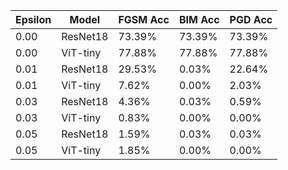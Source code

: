 | Epsilon | Model     | FGSM Acc | BIM Acc | PGD Acc |
|---------|-----------|----------|---------|---------|
| 0.00    | ResNet18  | 73.39%   | 73.39%  | 73.39%  |
| 0.00    | ViT-tiny  | 77.88%   | 77.88%  | 77.88%  |
| 0.01    | ResNet18  | 29.53%   | 0.03%   | 22.64%  |
| 0.01    | ViT-tiny  | 7.62%    | 0.00%   | 2.03%   |
| 0.03    | ResNet18  | 4.36%    | 0.03%   | 0.59%   |
| 0.03    | ViT-tiny  | 0.83%    | 0.00%   | 0.00%   |
| 0.05    | ResNet18  | 1.59%    | 0.03%   | 0.03%   |
| 0.05    | ViT-tiny  | 1.85%    | 0.00%   | 0.00%   |